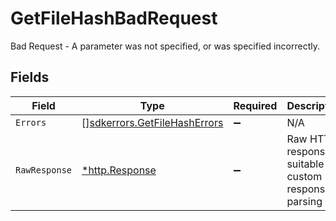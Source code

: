 # GetFileHashBadRequest

Bad Request - A parameter was not specified, or was specified incorrectly.


## Fields

| Field                                                                        | Type                                                                         | Required                                                                     | Description                                                                  |
| ---------------------------------------------------------------------------- | ---------------------------------------------------------------------------- | ---------------------------------------------------------------------------- | ---------------------------------------------------------------------------- |
| `Errors`                                                                     | [][sdkerrors.GetFileHashErrors](../../models/sdkerrors/getfilehasherrors.md) | :heavy_minus_sign:                                                           | N/A                                                                          |
| `RawResponse`                                                                | [*http.Response](https://pkg.go.dev/net/http#Response)                       | :heavy_minus_sign:                                                           | Raw HTTP response; suitable for custom response parsing                      |
